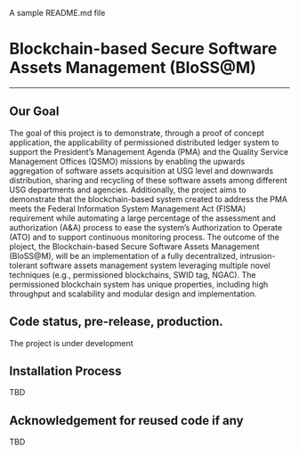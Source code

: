 A sample README.md file

# Blockchain-based Secure Software Assets Management (BloSS@M)
---
## Our Goal
The goal of this project is to demonstrate, through a proof of concept application, the applicability of permissioned distributed ledger system to support the President’s Management Agenda (PMA) and the Quality Service Management Offices (QSMO) missions by enabling the upwards aggregation of software assets acquisition at USG level and downwards distribution, sharing and recycling of these software assets among different USG departments and agencies. Additionally, the project aims to demonstrate that the blockchain-based system created to address the PMA meets the Federal Information System Management Act (FISMA) requirement while automating a large percentage of the assessment and authorization (A&A) process to ease the system’s Authorization to Operate  (ATO) and to support continuous monitoring process. The outcome of the ploject, the Blockchain-based Secure Software Assets Management (BloSS@M), will be an implementation of a fully decentralized, intrusion-tolerant software assets management system leveraging multiple novel techniques (e.g., permissioned blockchains, SWID tag, NGAC). The permissioned blockchain system has unique properties, including high throughput and scalability and modular design and implementation.  

## Code status, pre-release, production.
The project is under development

## Installation Process
TBD

## Acknowledgement for reused code if any
TBD


